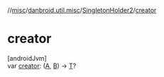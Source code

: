//[misc](../../../index.md)/[danbroid.util.misc](../index.md)/[SingletonHolder2](index.md)/[creator](creator.md)

# creator

[androidJvm]\
var [creator](creator.md): ([A](index.md), [B](index.md)) -&gt; [T](index.md)?
